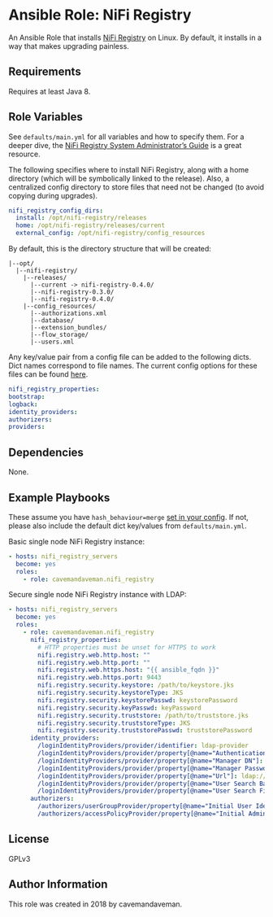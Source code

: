 # Ansible Role: NiFi Registry

An Ansible Role that installs [NiFi Registry](https://nifi.apache.org/registry.html) on Linux. By default, it installs in a way that makes upgrading painless.

## Requirements

Requires at least Java 8.

## Role Variables

See `defaults/main.yml` for all variables and how to specify them. For a deeper dive, the [NiFi Registry System Administrator’s Guide](https://nifi.apache.org/docs/nifi-registry-docs/html/administration-guide.html) is a great resource.

The following specifies where to install NiFi Registry, along with a home directory (which will be symbolically linked to the release). Also, a centralized config directory to store files that need not be changed (to avoid copying during upgrades).

```yaml
nifi_registry_config_dirs:
  install: /opt/nifi-registry/releases
  home: /opt/nifi-registry/releases/current
  external_config: /opt/nifi-registry/config_resources
```

By default, this is the directory structure that will be created:

```text
|--opt/
  |--nifi-registry/
    |--releases/
      |--current -> nifi-registry-0.4.0/
      |--nifi-registry-0.3.0/
      |--nifi-registry-0.4.0/
    |--config_resources/
      |--authorizations.xml
      |--database/
      |--extension_bundles/
      |--flow_storage/
      |--users.xml
```

Any key/value pair from a config file can be added to the following dicts. Dict names correspond to file names. The current config options for these files can be found [here](https://github.com/apache/nifi-registry/tree/master/nifi-registry-core/nifi-registry-resources/src/main/resources/conf).

```yaml
nifi_registry_properties:
bootstrap:
logback:
identity_providers:
authorizers:
providers:
```

## Dependencies

None.

## Example Playbooks

These assume you have `hash_behaviour=merge` [set in your config](https://docs.ansible.com/ansible/latest/reference_appendices/config.html#default-hash-behaviour). If not, please also include the default dict key/values from `defaults/main.yml`.

Basic single node NiFi Registry instance:

```yaml
- hosts: nifi_registry_servers
  become: yes
  roles:
    - role: cavemandaveman.nifi_registry
```

Secure single node NiFi Registry instance with LDAP:

```yaml
- hosts: nifi_registry_servers
  become: yes
  roles:
    - role: cavemandaveman.nifi_registry
      nifi_registry_properties:
        # HTTP properties must be unset for HTTPS to work
        nifi.registry.web.http.host: ""
        nifi.registry.web.http.port: ""
        nifi.registry.web.https.host: "{{ ansible_fqdn }}"
        nifi.registry.web.https.port: 9443
        nifi.registry.security.keystore: /path/to/keystore.jks
        nifi.registry.security.keystoreType: JKS
        nifi.registry.security.keystorePasswd: keystorePassword
        nifi.registry.security.keyPasswd: keyPassword
        nifi.registry.security.truststore: /path/to/truststore.jks
        nifi.registry.security.truststoreType: JKS
        nifi.registry.security.truststorePasswd: truststorePassword
      identity_providers:
        /loginIdentityProviders/provider/identifier: ldap-provider
        /loginIdentityProviders/provider/property[@name="Authentication Strategy"]: SIMPLE
        /loginIdentityProviders/provider/property[@name="Manager DN"]: cn=nifi-registry,ou=people,dc=example,dc=com
        /loginIdentityProviders/provider/property[@name="Manager Password"]: password
        /loginIdentityProviders/provider/property[@name="Url"]: ldap://hostname:port
        /loginIdentityProviders/provider/property[@name="User Search Base"]: OU=people,DC=example,DC=com
        /loginIdentityProviders/provider/property[@name="User Search Filter"]: sAMAccountName={0}
      authorizers:
        /authorizers/userGroupProvider/property[@name="Initial User Identity 1"]: cn=John Smith,ou=people,dc=example,dc=com
        /authorizers/accessPolicyProvider/property[@name="Initial Admin Identity"]: cn=John Smith,ou=people,dc=example,dc=com
```

## License

GPLv3

## Author Information

This role was created in 2018 by cavemandaveman.
